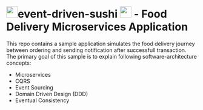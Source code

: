 # <img src="https://icons-for-free.com/iconfiles/png/512/sushi-1320568027512378083.png" width="30" height="30">event-driven-sushi <img src="https://icons-for-free.com/iconfiles/png/512/sushi-1320568027512378083.png" width="30"> - Food Delivery Microservices Application
This repo contains a sample application simulates the food delivery journey between ordering and sending notification after successfull transaction. The primary goal of this sample is to explain following software-architecture concepts:  
* Microservices  
* CQRS  
* Event Sourcing  
* Domain Driven Design (DDD)  
* Eventual Consistency  

